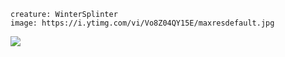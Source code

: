 ```statblock
creature: WinterSplinter
image: https://i.ytimg.com/vi/Vo8Z04QY15E/maxresdefault.jpg
```

![](https://i.ytimg.com/vi/Vo8Z04QY15E/maxresdefault.jpg)